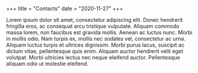 +++
title = "Contacts"
date = "2020-11-27"
+++

Lorem ipsum dolor sit amet, consectetur adipiscing elit. Donec hendrerit fringilla eros, ac consequat arcu tristique vulputate. Aliquam commodo massa lorem, non faucibus est gravida mollis. Aenean ac luctus nunc. Morbi in mollis odio. Nam turpis ex, mollis nec sodales vel, consectetur ac urna. Aliquam luctus turpis et ultrices dignissim. Morbi purus lacus, suscipit ac dictum vitae, pellentesque quis enim. Aliquam auctor hendrerit velit eget volutpat. Morbi ultricies lectus nec neque eleifend auctor. Pellentesque aliquam odio ut molestie eleifend.
